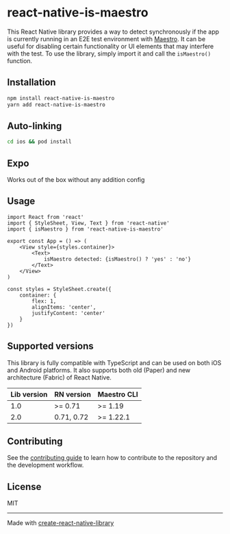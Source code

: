# react-native-is-maestro

This React Native library provides a way to detect synchronously if the app is currently running in an E2E test environment with [Maestro](https://maestro.mobile.dev). It can be useful for disabling certain functionality or UI elements that may interfere with the test. To use the library, simply import it and call the `isMaestro()` function.

## Installation

```sh
npm install react-native-is-maestro
yarn add react-native-is-maestro
```

## Auto-linking
```sh
cd ios && pod install
```

## Expo
Works out of the box without any addition config

## Usage
```tsx
import React from 'react'
import { StyleSheet, View, Text } from 'react-native'
import { isMaestro } from 'react-native-is-maestro'

export const App = () => (
    <View style={styles.container}>
        <Text>
            isMaestro detected: {isMaestro() ? 'yes' : 'no'}
        </Text>
    </View>
)

const styles = StyleSheet.create({
    container: {
        flex: 1,
        alignItems: 'center',
        justifyContent: 'center'
    }
})
```

## Supported versions

This library is fully compatible with TypeScript and can be used on both iOS and Android platforms. It also supports both old (Paper) and new architecture (Fabric) of React Native.

| Lib version | RN version | Maestro CLI |
|-------------|------------|-------------|
| 1.0         | \>= 0.71   | \>= 1.19    |
| 2.0         | 0.71, 0.72 | \>= 1.22.1  |


## Contributing

See the [contributing guide](CONTRIBUTING.md) to learn how to contribute to the repository and the development workflow.

## License

MIT

---

Made with [create-react-native-library](https://github.com/callstack/react-native-builder-bob)
